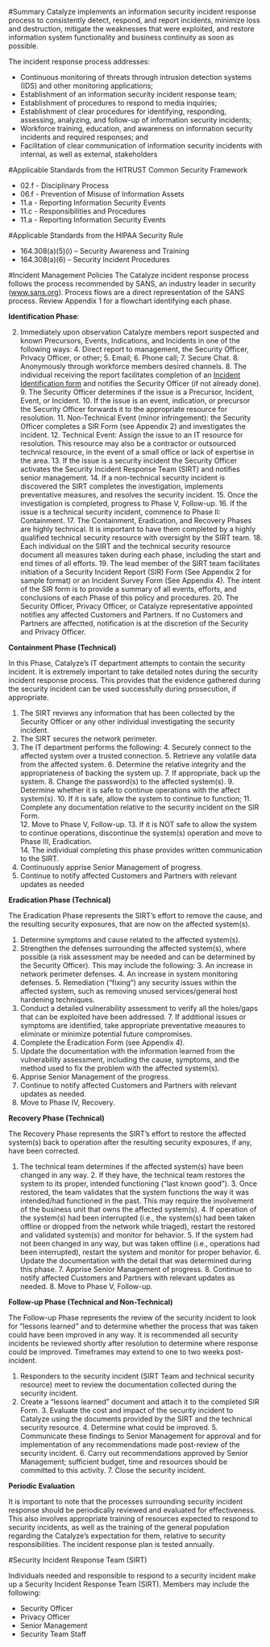 #Summary
Catalyze implements an information security incident response process to consistently detect, respond, and report incidents, minimize loss and destruction, mitigate the weaknesses that were exploited, and restore information system functionality and business continuity as soon as possible.  The incident response process addresses:

* Continuous monitoring of threats through intrusion detection systems (IDS) and other monitoring applications;
* Establishment of an information security incident response team;
* Establishment of procedures to respond to media inquiries;
* Establishment of clear procedures for identifying, responding, assessing, analyzing, and follow-up of information security incidents;
* Workforce training, education, and awareness on information security incidents and required responses; and
* Facilitation of clear communication of information security incidents with internal, as well as external, stakeholders

#Applicable Standards from the HITRUST Common Security Framework

*  02.f - Disciplinary Process
*  06.f - Prevention of Misuse of Information Assets
*  11.a - Reporting Information Security Events
*  11.c - Responsibilities and Procedures
*  11.a - Reporting Information Security Events

#Applicable Standards from the HIPAA Security Rule

* 164.308(a)(5)(i) – Security Awareness and Training
* 164.308(a)(6) – Security Incident Procedures

#Incident Management Policies
The Catalyze incident response process follows the process recommended by SANS, an industry leader in security (www.sans.org).  Process flows are a direct representation of the SANS process.  Review Appendix 1 for a flowchart identifying each phase.

**Identification Phase**:
	
2. Immediately upon observation Catalyze members report suspected and known Precursors, Events, Indications, and Incidents in one of the following ways:
		4. Direct report to management, the Security Officer, Privacy Officer, or other;
		5. Email;
		6. Phone call;
		7. Secure Chat.
		8. Anonymously through workforce members desired channels.
	8. The individual receiving the report facilitates completion of an [Incident Identification form](./incident.form.pdf) and notifies the Security Officer (if not already done).
	9. The Security Officer determines if the issue is a Precursor, Incident, Event, or Incident.
		10. If the issue is an event, indication, or precursor the Security Officer forwards it to the appropriate resource for resolution.
			11. Non-Technical Event (minor infringement):  the Security Officer completes a SIR Form (see Appendix 2) and investigates the incident.
			12. Technical Event:  Assign the issue to an IT resource for resolution.  This resource may also be a contractor or outsourced technical resource, in the event of a small office or lack of expertise in the area.
		13. If the issue is a security incident the Security Officer activates the Security Incident Response Team (SIRT) and notifies senior management.
			14. If a non-technical security incident is discovered the SIRT completes the investigation, implements preventative measures, and resolves the security incident.
				15. Once the investigation is completed, progress to Phase V, Follow-up.
			16. If the issue is a technical security incident, commence to Phase II: Containment.
				17. The Containment, Eradication, and Recovery Phases are highly technical.  It is important to have them completed by a highly qualified technical security resource with oversight by the SIRT team.
				18. Each individual on the SIRT and the technical security resource document all measures taken during each phase, including the start and end times of all efforts.
				19. The lead member of the SIRT team facilitates initiation of a Security Incident Report (SIR) Form (See Appendix 2 for sample format) or an Incident Survey Form (See Appendix 4).  The intent of the SIR form is to provide a summary of all events, efforts, and conclusions of each Phase of this policy and procedures.
	20. The Security Officer, Privacy Officer, or Catalyze representative appointed notifies any affected Customers and Partners. If no Customers and Partners are affectted, notification is at the discretion of the Security and Privacy Officer.


**Containment Phase (Technical)**

In this Phase, Catalyze’s IT department attempts to contain the security incident.  It is extremely important to take detailed notes during the security incident response process. This provides that the evidence gathered during the security incident can be used successfully during prosecution, if appropriate.1. The SIRT reviews any information that has been collected by the Security Officer or any other individual investigating the security incident.
2. The SIRT secures the network perimeter.
3. The IT department performs the following:
	4. Securely connect to the affected system over a trusted connection.
	5. Retrieve any volatile data from the affected system.
	6. Determine the relative integrity and the appropriateness of backing the system up.
	7. If appropriate, back up the system.
	8. Change the password(s) to the affected system(s).
	9. Determine whether it is safe to continue operations with the affect system(s).
		10. If it is safe, allow the system to continue to function; 
			11. Complete any documentation relative to the security incident on the SIR Form.  
			12. Move to Phase V, Follow-up.
		13. If it is NOT safe to allow the system to continue operations, discontinue the system(s) operation and move to Phase III, Eradication.  
	14. The individual completing this phase provides written communication to the SIRT.
15. Continuously apprise Senior Management of progress.
16. Continue to notify affected Customers and Partners with relevant updates as needed

**Eradication Phase (Technical)**

The Eradication Phase represents the SIRT’s effort to remove the cause, and the resulting security exposures, that are now on the affected system(s).

1. Determine symptoms and cause related to the affected system(s).
2. Strengthen the defenses surrounding the affected system(s), where possible (a risk assessment may be needed and can be determined by the Security Officer).  This may include the following:
	3. An increase in network perimeter defenses.
	4. An increase in system monitoring defenses.
	5. Remediation (“fixing”) any security issues within the affected system, such as removing unused services/general host hardening techniques.
6. Conduct a detailed vulnerability assessment to verify all the holes/gaps that can be exploited have been addressed.
	7. If additional issues or symptoms are identified, take appropriate preventative measures to eliminate or minimize potential future compromises.
8. Complete the Eradication Form (see Appendix 4).
9. Update the documentation with the information learned from the vulnerability assessment, including the cause, symptoms, and the method used to fix the problem with the affected system(s).
10. Apprise Senior Management of the progress.
11. Continue to notify affected Customers and Partners with relevant updates as needed.
11. Move to Phase IV, Recovery.

**Recovery Phase (Technical)**

The Recovery Phase represents the SIRT’s effort to restore the affected system(s) back to operation after the resulting security exposures, if any, have been corrected.1. The technical team determines if the affected system(s) have been changed in any way.
	2. If they have, the technical team restores the system to its proper, intended functioning (“last known good”).
		3. Once restored, the team validates that the system functions the way it was intended/had functioned in the past.  This may require the involvement of the business unit that owns the affected system(s).
		4. If operation of the system(s) had been interrupted (i.e., the system(s) had been taken offline or dropped from the network while triaged), restart the restored and validated system(s) and monitor for behavior.
		5. If the system had not been changed in any way, but was taken offline (i.e., operations had been interrupted), restart the system and monitor for proper behavior.
	6. Update the documentation with the detail that was determined during this phase.
	7. Apprise Senior Management of progress.
	8. Continue to notify affected Customers and Partners with relevant updates as needed.
	8. Move to Phase V, Follow-up.**Follow-up Phase (Technical and Non-Technical)**

The Follow-up Phase represents the review of the security incident to look for “lessons learned” and to determine whether the process that was taken could have been improved in any way.  It is recommended all security incidents be reviewed shortly after resolution to determine where response could be improved.  Timeframes may extend to one to two weeks post-incident.

1. Responders to the security incident (SIRT Team and technical security resource) meet to review the documentation collected during the security incident.
2. Create a “lessons learned” document and attach it to the completed SIR Form.
	3. Evaluate the cost and impact of the security incident to Catalyze using the documents provided by the SIRT and the technical security resource.
	4. Determine what could be improved.
	5. Communicate these findings to Senior Management for approval and for implementation of any recommendations made post-review of the security incident.
	6. Carry out recommendations approved by Senior Management; sufficient budget, time and resources should be committed to this activity.
	7. Close the security incident.

**Periodic Evaluation**

It is important to note that the processes surrounding security incident response should be periodically reviewed and evaluated for effectiveness.  This also involves appropriate training of resources expected to respond to security incidents, as well as the training of the general population regarding the Catalyze’s expectation for them, relative to security responsibilities. The incident response plan is tested annually.


#Security Incident Response Team (SIRT)

Individuals needed and responsible to respond to a security incident make up a Security Incident Response Team (SIRT). Members may include the following:* Security Officer
* Privacy Officer
* Senior Management
* Security Team Staff